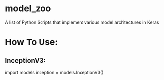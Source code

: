 # model_zoo
A list of Python Scripts that implement various model architectures in Keras

# How To Use:
## InceptionV3:
import models
inception = models.InceptionV3() 
